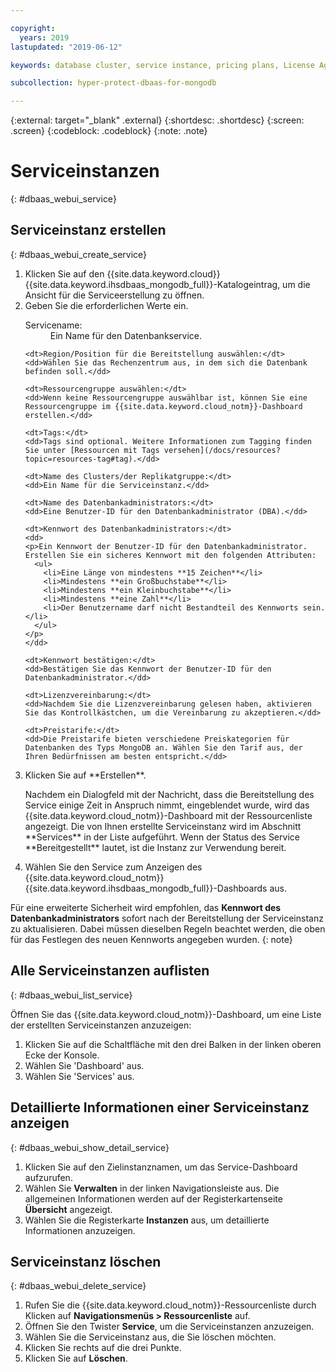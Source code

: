 ```yaml
---

copyright:
  years: 2019
lastupdated: "2019-06-12"

keywords: database cluster, service instance, pricing plans, License Agreement

subcollection: hyper-protect-dbaas-for-mongodb

---
```


{:external: target="_blank" .external}
{:shortdesc: .shortdesc}
{:screen: .screen}
{:codeblock: .codeblock}
{:note: .note}


# Serviceinstanzen
{: #dbaas_webui_service}

## Serviceinstanz erstellen
{: #dbaas_webui_create_service}

<ol>
<li>Klicken Sie auf den {{site.data.keyword.cloud}} {{site.data.keyword.ihsdbaas_mongodb_full}}-Katalogeintrag, um die Ansicht für die Serviceerstellung zu öffnen.</li>
<li>Geben Sie die erforderlichen Werte ein.
  <dl>
    <dt>Servicename:</dt>
    <dd>Ein Name für den Datenbankservice.</dd>

    <dt>Region/Position für die Bereitstellung auswählen:</dt>
    <dd>Wählen Sie das Rechenzentrum aus, in dem sich die Datenbank befinden soll.</dd>

    <dt>Ressourcengruppe auswählen:</dt>
    <dd>Wenn keine Ressourcengruppe auswählbar ist, können Sie eine Ressourcengruppe im {{site.data.keyword.cloud_notm}}-Dashboard erstellen.</dd>

    <dt>Tags:</dt>
    <dd>Tags sind optional. Weitere Informationen zum Tagging finden Sie unter [Ressourcen mit Tags versehen](/docs/resources?topic=resources-tag#tag).</dd>

    <dt>Name des Clusters/der Replikatgruppe:</dt>
    <dd>Ein Name für die Serviceinstanz.</dd>

    <dt>Name des Datenbankadministrators:</dt>
    <dd>Eine Benutzer-ID für den Datenbankadministrator (DBA).</dd>

    <dt>Kennwort des Datenbankadministrators:</dt>
    <dd>
    <p>Ein Kennwort der Benutzer-ID für den Datenbankadministrator. Erstellen Sie ein sicheres Kennwort mit den folgenden Attributen:
      <ul>
        <li>Eine Länge von mindestens **15 Zeichen**</li>
        <li>Mindestens **ein Großbuchstabe**</li>
        <li>Mindestens **ein Kleinbuchstabe**</li>
        <li>Mindestens **eine Zahl**</li>
        <li>Der Benutzername darf nicht Bestandteil des Kennworts sein.</li>
      </ul>
    </p>
    </dd>

    <dt>Kennwort bestätigen:</dt>
    <dd>Bestätigen Sie das Kennwort der Benutzer-ID für den Datenbankadministrator.</dd>

    <dt>Lizenzvereinbarung:</dt>
    <dd>Nachdem Sie die Lizenzvereinbarung gelesen haben, aktivieren Sie das Kontrollkästchen, um die Vereinbarung zu akzeptieren.</dd>

    <dt>Preistarife:</dt>
    <dd>Die Preistarife bieten verschiedene Preiskategorien für Datenbanken des Typs MongoDB an. Wählen Sie den Tarif aus, der Ihren Bedürfnissen am besten entspricht.</dd>
  </dl>
</li>

<li>Klicken Sie auf **Erstellen**.
<p>Nachdem ein Dialogfeld mit der Nachricht, dass die Bereitstellung des Service einige Zeit in Anspruch nimmt, eingeblendet wurde, wird das {{site.data.keyword.cloud_notm}}-Dashboard mit der Ressourcenliste angezeigt. Die von Ihnen erstellte Serviceinstanz wird im Abschnitt **Services** in der Liste aufgeführt. Wenn der Status des Service **Bereitgestellt** lautet, ist die Instanz zur Verwendung bereit.</p>
</li>

<li>Wählen Sie den Service zum Anzeigen des {{site.data.keyword.cloud_notm}} {{site.data.keyword.ihsdbaas_mongodb_full}}-Dashboards aus.</li>
</ol>

Für eine erweiterte Sicherheit wird empfohlen, das **Kennwort des Datenbankadministrators** sofort nach der Bereitstellung der Serviceinstanz zu aktualisieren. Dabei müssen dieselben Regeln beachtet werden, die oben für das Festlegen des neuen Kennworts angegeben wurden.
{: note}

## Alle Serviceinstanzen auflisten
{: #dbaas_webui_list_service}

Öffnen Sie das {{site.data.keyword.cloud_notm}}-Dashboard, um eine Liste der erstellten Serviceinstanzen anzuzeigen:

<ol>
	<li>Klicken Sie auf die Schaltfläche mit den drei Balken in der linken oberen Ecke der Konsole.</li>
	<li>Wählen Sie 'Dashboard' aus.</li>
	<li>Wählen Sie 'Services' aus.</li>
</ol>

## Detaillierte Informationen einer Serviceinstanz anzeigen
{: #dbaas_webui_show_detail_service}

1. Klicken Sie auf den Zielinstanznamen, um das Service-Dashboard aufzurufen.
2. Wählen Sie **Verwalten** in der linken Navigationsleiste aus. Die allgemeinen Informationen werden auf der Registerkartenseite **Übersicht** angezeigt.
3. Wählen Sie die Registerkarte **Instanzen** aus, um detaillierte Informationen anzuzeigen.

## Serviceinstanz löschen
{: #dbaas_webui_delete_service}

1. Rufen Sie die {{site.data.keyword.cloud_notm}}-Ressourcenliste durch Klicken auf **Navigationsmenüs > Ressourcenliste** auf.
2. Öffnen Sie den Twister **Service**, um die Serviceinstanzen anzuzeigen.
3. Wählen Sie die Serviceinstanz aus, die Sie löschen möchten.
4. Klicken Sie rechts auf die drei Punkte.
5. Klicken Sie auf **Löschen**.
